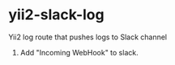 # yii2-slack-log

Yii2 log route that pushes logs to Slack channel

1. Add "Incoming WebHook" to slack.

